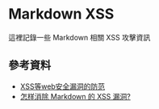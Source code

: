 # Markdown XSS

這裡記錄一些 Markdown 相關 XSS 攻擊資訊

## 參考資料
* [XSS等web安全漏洞的防范](http://deadhorse.me/nodejs/2012/09/20/xss_in_cnode.html)
* [怎样消除 Markdown 的 XSS 漏洞?](http://segmentfault.com/q/1010000000117958)